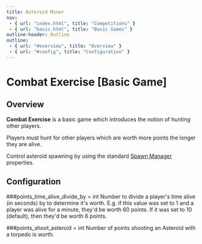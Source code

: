 ```yaml
---
title: Asteroid Miner
nav:
 - { url: "index.html", title: "Competitions" }
 - { url: "basic.html", title: "Basic Games" }
outline-header: Outline
outline:
 - { url: "#overview", title: "Overview" }
 - { url: "#config", title: "Configuration" }
---
```


Combat Exercise [Basic Game]
=============

<a name="overview"></a>Overview
-----------

**Combat Exercise** is a basic game which introduces the notion of hunting other players.

Players must hunt for other players which are worth more points the longer they are alive.

Control asteroid spawning by using the standard [Spawn Manager](../server/config.html#spawnmanager) properties.

<a name="config"></a>Configuration
-----------

###points_time_alive_divide_by = int
Number to divide a player's time alive (in seconds) by to determine it's worth.  E.g. if this value was set to 1 and a player was alive for a minute, they'd be worth 60 points.  If it was set to 10 (default), then they'd be worth 6 points.

###points_shoot_asteroid = int
Number of points shooting an Asteroid with a torpedo is worth.
